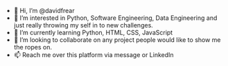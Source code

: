 - 👋 Hi, I’m @davidfrear
- 👀 I’m interested in Python, Software Engineering, Data Engineering and just really throwing my self in to new challenges.
- 🌱 I’m currently learning Python, HTML, CSS, JavaScript
- 💞️ I’m looking to collaborate on any project people would like to show me the ropes on.
- 📫 Reach me over this platform via message or LinkedIn

<!---
davidfrear/davidfrear is a ✨ special ✨ repository because its `README.md` (this file) appears on your GitHub profile.
You can click the Preview link to take a look at your changes.
--->

